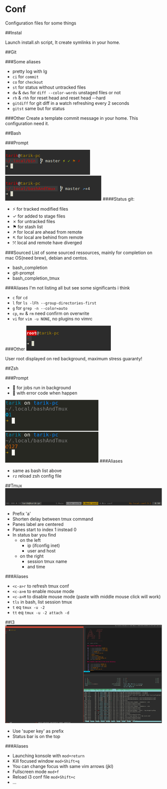 # Conf

Configuration files for some things

##Instal

Launch install.sh script,
It create symlinks in your home.

##Git

###Some aliases
* pretty log with lg
* `ci` for `commit`
* `co` for `checkout`
* `st` for status without untracked files
* `dw` & `dws` for `diff --color-words` unstaged files or not
* `rh` & `rhh` for reset head and reset head --hard
* `gitdiff` for git diff in a watch refreshing every 2 seconds
* `gitst` same but for status

###Other
Create a template commit message in your home.
This configuration need it.

##Bash

###Prompt

![Screenshot](screenshot-prompt1-git-status.png)
![Screenshot](screenshot-prompt2-git-remote.png)
####Status git:
* ⚡ for tracked modified files
* ✓ for added to stage files
* ✗ for untracked files
* ⚑ for stash list
* ↗ for local are ahead from remote
* ↖ for local are behind from remote
* ⤧ local and remote have diverged

###Sourced
List of some sourced ressources, mainly for completion on mac OS(need brew), debian and centos.
* bash_completion
* git-prompt
* bash_completion_tmux

###Aliases
I'm not listing all but see some significants i think
* `c` for `cd`
* `l` for `ls -lFh --group-directories-first`
* `g` for `grep -n --color=auto`
* `cp`, `mv` & `rm` need confirm on overwrite
* `vi` for `vim -u NONE`, no plugins no vimrc

###Other
![Screenshot](screenshot-prompt3-root.png)

User root displayed on red background, maximum stress guaranty!

##Zsh

###Prompt
*  for jobs run in background
*  with error code when happen

![Screenshot](zsh-prompt-jobs.png)
![Screenshot](zsh-prompt-error.png)
###Aliases
* same as bash list above
* `rz` reload zsh config file

##Tmux
![Screenshot](screenshot-tmux.png)

* Prefix 'a'
* Shorten delay between tmux command
* Panes label are centered
* Panes start to index 1 instead 0
* In status bar you find
    * on the left
        * ip (ifconfig inet)
        * user and host
    * on the right
        * session tmux name
        * and time

###Aliases
* `<c-a>r` to refresh tmux conf
* `<c-a>m` to enable mouse mode
* `<c-a>M` to disable mouse mode (paste with middle mouse click will work)
* `tls` in bash, list session tmux
* `t` eq `tmux -u -2`
* `tt` eq `tmux -u -2 attach -d`

##I3
![Screenshot](screenshot-i3.png)

* Use 'super key' as prefix
* Status bar is on the top

###Aliases
* Launching konsole with `mod+return`
* Kill focused window `mod+Shift+q`
* You can change focus with same vim arrows (jkl)
* Fullscreen mode `mod+f`
* Reload i3 conf file `mod+Shift+c`
* …
